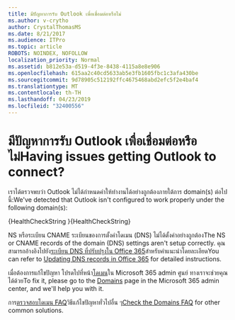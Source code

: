 ```yaml
---
title: มีปัญหาการรับ Outlook เพื่อเชื่อมต่อหรือไม่
ms.author: v-crytho
author: CrystalThomasMS
ms.date: 8/21/2017
ms.audience: ITPro
ms.topic: article
ROBOTS: NOINDEX, NOFOLLOW
localization_priority: Normal
ms.assetid: b812e53a-d519-4f3e-8438-4115a8e8e906
ms.openlocfilehash: 615aa2c40cd5633ab5e3fb1605fbc1c3afa430be
ms.sourcegitcommit: 9d78905c512192ffc4675468abd2efc5f2e4baf4
ms.translationtype: MT
ms.contentlocale: th-TH
ms.lasthandoff: 04/23/2019
ms.locfileid: "32400556"
---
```

# <a name="having-issues-getting-outlook-to-connect"></a><span data-ttu-id="ae440-102">มีปัญหาการรับ Outlook เพื่อเชื่อมต่อหรือไม่</span><span class="sxs-lookup"><span data-stu-id="ae440-102">Having issues getting Outlook to connect?</span></span>

<span data-ttu-id="ae440-103">เราได้ตรวจพบว่า Outlook ไม่ได้กำหนดค่าให้ทำงานได้อย่างถูกต้องภายใต้การ domain(s) ต่อไปนี้:</span><span class="sxs-lookup"><span data-stu-id="ae440-103">We've detected that Outlook isn't configured to work properly under the following domain(s):</span></span>
  
<span data-ttu-id="ae440-104">{HealthCheckString }</span><span class="sxs-lookup"><span data-stu-id="ae440-104">{HealthCheckString}</span></span>
  
<span data-ttu-id="ae440-105">NS หรือระเบียน CNAME ระเบียนของการตั้งค่าโดเมน (DNS) ไม่ได้ตั้งค่าอย่างถูกต้อง</span><span class="sxs-lookup"><span data-stu-id="ae440-105">The NS or CNAME records of the domain (DNS) settings aren't setup correctly.</span></span> <span data-ttu-id="ae440-106">คุณสามารถอ้างอิงไปยัง[ระเบียน DNS ที่ปรับปรุงใน Office 365](https://support.office.com/article/Create-DNS-records-for-Office-365-when-you-manage-your-DNS-records-B0F3FDCA-8A80-4E8E-9EF3-61E8A2A9AB23.aspx)สำหรับคำแนะนำโดยละเอียด</span><span class="sxs-lookup"><span data-stu-id="ae440-106">You can refer to [Updating DNS records in Office 365](https://support.office.com/article/Create-DNS-records-for-Office-365-when-you-manage-your-DNS-records-B0F3FDCA-8A80-4E8E-9EF3-61E8A2A9AB23.aspx) for detailed instructions.</span></span> 
  
<span data-ttu-id="ae440-107">เมื่อต้องการแก้ไขปัญหา โปรดไปที่หน้า[โดเมน](https://admin.microsoft.com/adminportal/home#/Domains)ใน Microsoft 365 admin ศูนย์ ทางเราจะช่วยคุณได้ด้วย</span><span class="sxs-lookup"><span data-stu-id="ae440-107">To fix it, please go to the [Domains](https://admin.microsoft.com/adminportal/home#/Domains) page in the Microsoft 365 admin center, and we'll help you with it.</span></span> 
  
<span data-ttu-id="ae440-108">การ[ตรวจสอบโดเมน FAQ](https://support.office.com/article/7b7b075d-79f9-4e37-8a9e-fb60c1d95166.aspx)วิธีแก้ไขปัญหาทั่วไปอื่น ๆ</span><span class="sxs-lookup"><span data-stu-id="ae440-108">[Check the Domains FAQ](https://support.office.com/article/7b7b075d-79f9-4e37-8a9e-fb60c1d95166.aspx) for other common solutions.</span></span> 
  

